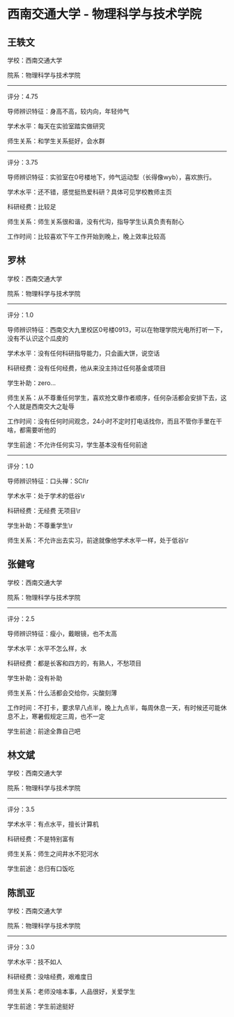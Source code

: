 # 西南交通大学 - 物理科学与技术学院

## 王轶文

学校：西南交通大学

院系：物理科学与技术学院

* * *

评分：4.75

导师辨识特征：身高不高，较内向，年轻帅气

学术水平：每天在实验室踏实做研究

师生关系：和学生关系挺好，会水群

* * *

评分：3.75

导师辨识特征：实验室在0号楼地下，帅气运动型（长得像wyb），喜欢旅行。

学术水平：还不错，感觉挺热爱科研？具体可见学校教师主页

科研经费：比较足

师生关系：师生关系很和谐，没有代沟，指导学生认真负责有耐心

工作时间：比较喜欢下午工作开始到晚上，晚上效率比较高

## 罗林

学校：西南交通大学

院系：物理科学与技术学院

* * *

评分：1.0

导师辨识特征：西南交大九里校区0号楼0913，可以在物理学院光电所打听一下，没有不认识这个瓜皮的

学术水平：没有任何科研指导能力，只会画大饼，说空话

科研经费：没有任何经费，他从来没主持过任何基金或项目

学生补助：zero...

师生关系：从不尊重任何学生，喜欢抢文章作者顺序，任何杂活都会安排下去，这个人就是西南交大之耻辱

工作时间：没有任何时间观念，24小时不定时打电话找你，而且不管你手里在干啥，都需要听他的

学生前途：不允许任何实习，学生基本没有任何前途

* * *

评分：1.0

导师辨识特征：口头禅：SCI\r

学术水平：处于学术的低谷\r

科研经费：无经费 无项目\r

学生补助：不尊重学生\r

师生关系：不允许出去实习，前途就像他学术水平一样，处于低谷\r

## 张健穹

学校：西南交通大学

院系：物理科学与技术学院

* * *

评分：2.5

导师辨识特征：瘦小，戴眼镜，也不太高

学术水平：水平不怎么样，水

科研经费：都是长客和四方的，有熟人，不愁项目

学生补助：没有补助

师生关系：什么活都会交给你，尖酸刻薄

工作时间：不打卡，要求早八点半，晚上九点半，每周休息一天，有时候还可能休息不上，寒暑假规定三周，也不一定

学生前途：前途全靠自己吧

## 林文斌

学校：西南交通大学

院系：物理科学与技术学院

* * *

评分：3.5

学术水平：有点水平，擅长计算机

科研经费：不是特别富有

师生关系：师生之间井水不犯河水

学生前途：总归有口饭吃

## 陈凯亚

学校：西南交通大学

院系：物理科学与技术学院

* * *

评分：3.0

学术水平：技不如人

科研经费：没啥经费，艰难度日

师生关系：老师没啥本事，人品很好，关爱学生

学生前途：学生前途挺好